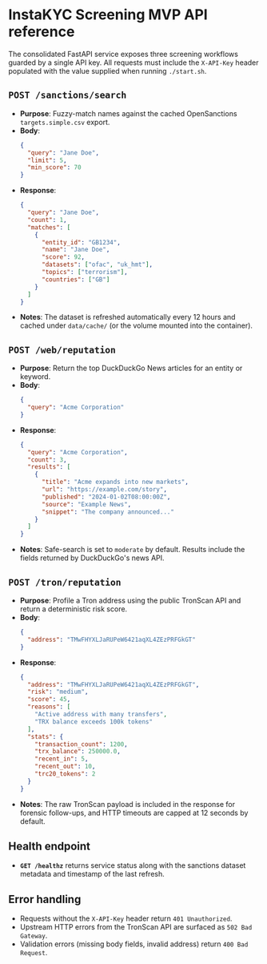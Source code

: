 # InstaKYC Screening MVP API reference

The consolidated FastAPI service exposes three screening workflows guarded by a
single API key. All requests must include the `X-API-Key` header populated with
the value supplied when running `./start.sh`.

## `POST /sanctions/search`
- **Purpose**: Fuzzy-match names against the cached OpenSanctions
  `targets.simple.csv` export.
- **Body**:
  ```json
  {
    "query": "Jane Doe",
    "limit": 5,
    "min_score": 70
  }
  ```
- **Response**:
  ```json
  {
    "query": "Jane Doe",
    "count": 1,
    "matches": [
      {
        "entity_id": "GB1234",
        "name": "Jane Doe",
        "score": 92,
        "datasets": ["ofac", "uk_hmt"],
        "topics": ["terrorism"],
        "countries": ["GB"]
      }
    ]
  }
  ```
- **Notes**: The dataset is refreshed automatically every 12 hours and cached
  under `data/cache/` (or the volume mounted into the container).

## `POST /web/reputation`
- **Purpose**: Return the top DuckDuckGo News articles for an entity or keyword.
- **Body**:
  ```json
  {
    "query": "Acme Corporation"
  }
  ```
- **Response**:
  ```json
  {
    "query": "Acme Corporation",
    "count": 3,
    "results": [
      {
        "title": "Acme expands into new markets",
        "url": "https://example.com/story",
        "published": "2024-01-02T08:00:00Z",
        "source": "Example News",
        "snippet": "The company announced..."
      }
    ]
  }
  ```
- **Notes**: Safe-search is set to `moderate` by default. Results include the
  fields returned by DuckDuckGo's news API.

## `POST /tron/reputation`
- **Purpose**: Profile a Tron address using the public TronScan API and return a
  deterministic risk score.
- **Body**:
  ```json
  {
    "address": "TMwFHYXLJaRUPeW6421aqXL4ZEzPRFGkGT"
  }
  ```
- **Response**:
  ```json
  {
    "address": "TMwFHYXLJaRUPeW6421aqXL4ZEzPRFGkGT",
    "risk": "medium",
    "score": 45,
    "reasons": [
      "Active address with many transfers",
      "TRX balance exceeds 100k tokens"
    ],
    "stats": {
      "transaction_count": 1200,
      "trx_balance": 250000.0,
      "recent_in": 5,
      "recent_out": 10,
      "trc20_tokens": 2
    }
  }
  ```
- **Notes**: The raw TronScan payload is included in the response for forensic
  follow-ups, and HTTP timeouts are capped at 12 seconds by default.

## Health endpoint
- **`GET /healthz`** returns service status along with the sanctions dataset
  metadata and timestamp of the last refresh.

## Error handling
- Requests without the `X-API-Key` header return `401 Unauthorized`.
- Upstream HTTP errors from the TronScan API are surfaced as `502 Bad Gateway`.
- Validation errors (missing body fields, invalid address) return
  `400 Bad Request`.
